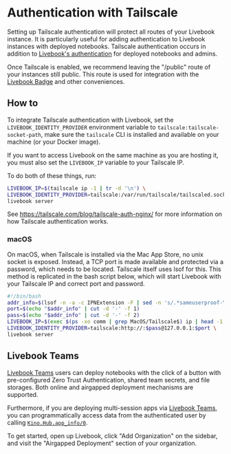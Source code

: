 # Authentication with Tailscale

Setting up Tailscale authentication will protect all routes of your Livebook instance. It is particularly useful for adding authentication to Livebook instances with deployed notebooks. Tailscale authentication occurs in addition to [Livebook's authentication](../authentication.md) for deployed notebooks and admins.

Once Tailscale is enabled, we recommend leaving the "/public" route of your instances still public. This route is used for integration with the [Livebook Badge](https://livebook.dev/badge/) and other conveniences.

## How to

To integrate Tailscale authentication with Livebook,
set the `LIVEBOOK_IDENTITY_PROVIDER` environment variable to `tailscale:tailscale-socket-path`, make sure the `tailscale` CLI is installed and available on your machine (or your Docker image).

If you want to access Livebook on the same machine as you are hosting it,
you must also set the `LIVEBOOK_IP` variable to your Tailscale IP.

To do both of these things, run:

```bash
LIVEBOOK_IP=$(tailscale ip -1 | tr -d '\n') \
LIVEBOOK_IDENTITY_PROVIDER=tailscale:/var/run/tailscale/tailscaled.sock \
livebook server
```

See https://tailscale.com/blog/tailscale-auth-nginx/ for more information
on how Tailscale authentication works.

### macOS

On macOS, when Tailscale is installed via the Mac App Store, no unix socket is exposed.
Instead, a TCP port is made available and protected via a password, which needs to be located.
Tailscale itself uses lsof for this. This method is replicated in the bash script below,
which will start Livebook with your Tailscale IP and correct port and password.

```bash
#!/bin/bash
addr_info=$(lsof -n -a -c IPNExtension -F | sed -n 's/.*sameuserproof-\([[:digit:]]*-.*\).*/\1/p')
port=$(echo "$addr_info" | cut -d '-' -f 1)
pass=$(echo "$addr_info" | cut -d '-' -f 2)
LIVEBOOK_IP=$(exec $(ps -xo comm | grep MacOS/Tailscale$) ip | head -1 | tr -d '\n') \
LIVEBOOK_IDENTITY_PROVIDER=tailscale:http://:$pass@127.0.0.1:$port \
livebook server
```

## Livebook Teams

[Livebook Teams](https://livebook.dev/teams/) users can deploy notebooks with the click of a button with pre-configured Zero Trust Authentication, shared team secrets, and file storages. Both online and airgapped deployment mechanisms are supported.

Furthermore, if you are deploying multi-session apps via [Livebook Teams](https://livebook.dev/teams/), you can programmatically access data from the authenticated user by calling [`Kino.Hub.app_info/0`](https://hexdocs.pm/kino/Kino.Hub.html#app_info/0).

To get started, open up Livebook, click "Add Organization" on the sidebar, and visit the "Airgapped Deployment" section of your organization.
